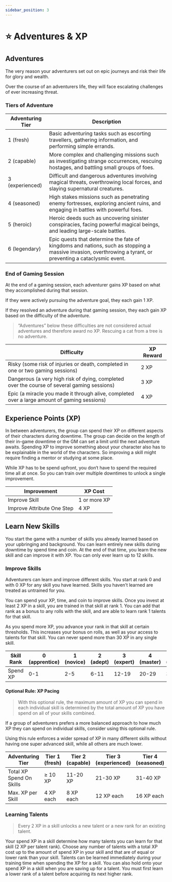 ```yaml
---
sidebar_position: 3
---
```


# ⭐ Adventures & XP

## Adventures

The very reason your adventurers set out on epic journeys and risk their life for glory and wealth.

Over the course of an adventurers life, they will face escalating challenges of ever increasing threat.

### Tiers of Adventure

| Adventuring Tier | Description |
| --- | --- |
| 1 (fresh) | Basic adventuring tasks such as escorting travellers, gathering information, and performing simple errands. |
| 2 (capable) | More complex and challenging missions such as investigating strange occurrences, rescuing hostages, and battling small groups of foes. |
| 3 (experienced) | Difficult and dangerous adventures involving magical threats, overthrowing local forces, and slaying supernatural creatures. |
| 4 (seasoned) | High stakes missions such as penetrating enemy fortresses, exploring ancient ruins, and engaging in battles with powerful foes. |
| 5 (heroic) | Heroic deeds such as uncovering sinister conspiracies, facing powerful magical beings, and leading large-scale battles. |
| 6 (legendary)  | Epic quests that determine the fate of kingdoms and nations, such as stopping a massive invasion, overthrowing a tyrant, or preventing a cataclysmic event. |

### End of Gaming Session

At the end of a gaming session, each adventurer gains XP based on what they accomplished during that session.

If they were actively pursuing the adventure goal, they each gain 1 XP.

If they resolved an adventure during that gaming session, they each gain XP based on the difficulty of the adventure.

> “Adventures” below these difficulties are not considered actual adventures and therefore award no XP. Rescuing a cat from a tree is no adventure.
> 

| Difficulty | XP Reward |
| --- | --- |
| Risky (some risk of injuries or death, completed in one or two gaming sessions) | 2 XP |
| Dangerous (a very high risk of dying, completed over the course of several gaming sessions) | 3 XP |
| Epic (a miracle you made it through alive, completed over a large amount of gaming sessions) | 4 XP |

## Experience Points (XP)

In between adventurers, the group can spend their XP on different aspects of their characters during downtime. The group can decide on the length of their in-game downtime or the GM can set a limit until the next adventure awaits. Spending XP to improve something about your character also has to be explainable in the world of the characters. So improving a skill might require finding a mentor or studying at some place.

While XP has to be spend upfront, you don‘t have to spend the required time all at once. So you can train over multiple downtimes to unlock a single improvement.

| **Improvement** | **XP Cost** |
| --- | --- |
| Improve Skill | 1 or more XP |
| Improve Attribute One Step | 4 XP |

## Learn New Skills

You start the game with a number of skills you already learned based on your upbringing and background. You can learn entirely new skills during downtime by spend time and coin. At the end of that time, you learn the new skill and can improve it with XP. You can only ever learn up to 12 skills.

### Improve Skills

Adventurers can learn and improve different skills. You start at rank 0 and with 0 XP for any skill you have learned. Skills you haven’t learned are treated as untrained for you. 

You can spend your XP, time, and coin to improve skills. Once you invest at least 2 XP in a skill, you are trained in that skill at rank 1. You can add that rank as a bonus to any rolls with the skill, and are able to learn rank 1 talents for that skill.

As you spend more XP, you advance your rank in that skill at certain thresholds. This increases your bonus on rolls, as well as your access to talents for that skill. You can never spend more than 30 XP in any single skill.

| Skill Rank | 0 (apprentice) | 1 (novice) | 2 (adept) | 3 (expert) | 4 (master) | 5 (grandmaster) |
| --- | --- | --- | --- | --- | --- | --- |
| Spend XP | 0-1 | 2-5 | 6-11 | 12-19 | 20-29 | 30 |

#### Optional Rule: XP Pacing

> With this optional rule, the maximum amount of XP you can spend in each individual skill is determined by the total amount of XP you have spend on all of your skills combined.
> 

If a group of adventurers prefers a more balanced approach to how much XP they can spend on individual skills, consider using this optional rule.

Using this rule enforces a wider spread of XP in many different skills without having one super advanced skill, while all others are much lower.

| Adventuring Tier | Tier 1 (fresh) | Tier 2 (capable) | Tier 3 (experienced) | Tier 4 (seasoned) | Tier 5 (heroic) | Tier 6 (legendary)  |
| --- | --- | --- | --- | --- | --- | --- |
| Total XP Spend On Skills | ≥ 10 XP | 11-20 XP | 21-30 XP | 31-40 XP | 41-50 XP | 51+ XP |
| Max. XP per Skill | 4 XP each | 8 XP each | 12 XP each | 16 XP each | 20 XP each | 30 XP each |

### Learning Talents

> Every 2 XP in a skill unlocks a new talent or a new rank for an existing talent.
> 

Your spend XP in a skill determine how many talents you can learn for that skill (2 XP per talent rank). Choose any number of talents with a total XP cost up to the amount of spend XP in your skill and that are of equal or lower rank than your skill. Talents can be learned immediately during your training time when spending the XP for a skill. You can also hold onto your spend XP in a skill when you are saving up for a talent. You must first learn a lower rank of a talent before acquiring its next higher rank.
